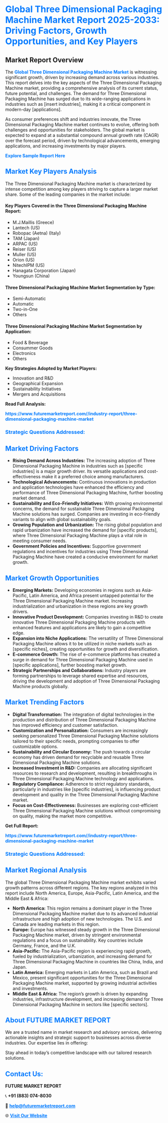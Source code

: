 <h1 style="color: #007BFF;">Global Three Dimensional Packaging Machine Market Report 2025-2033: Driving Factors, Growth Opportunities, and Key Players</h1>

<section id="overview">
<h2>Market Report Overview</h2>
<p>The <a href="https://www.futuremarketreport.com//industry-report/three-dimensional-packaging-machine-market" style="color: #007BFF; text-decoration: none;"><strong>Global Three Dimensional Packaging Machine Market</strong></a> is witnessing significant growth, driven by increasing demand across various industries. This report delves into the key aspects of the Three Dimensional Packaging Machine market, providing a comprehensive analysis of its current status, future potential, and challenges. The demand for Three Dimensional Packaging Machine has surged due to its wide-ranging applications in industries such as [insert industries], making it a critical component in modern-day [applications].</p>
<p>As consumer preferences shift and industries innovate, the Three Dimensional Packaging Machine market continues to evolve, offering both challenges and opportunities for stakeholders. The global market is expected to expand at a substantial compound annual growth rate (CAGR) over the forecast period, driven by technological advancements, emerging applications, and increasing investments by major players.</p>
</section>

<section id="overview">
<p><a href="https://www.futuremarketreport.com//request-sample/reportId=52802" style="color: #007BFF; text-decoration: none;"><strong>Explore Sample Report Here</strong></a></p>
</section>

<section id="key-players">
<h2 style="color: #007BFF;">Market Key Players Analysis</h2>
<p>The Three Dimensional Packaging Machine market is characterized by intense competition among key players striving to capture a larger market share. Some of the leading companies in the market include:</p>
<h4>Key Players Covered in the Three Dimensional Packaging Machine Report:</h4>
<ul><li>M.J.Maillis (Greece)</li><li>Lantech (US)</li><li>Robopac (Aetna) (Italy)</li><li>TAM (Japan)</li><li>ARPAC (US)</li><li>Reiser (US)</li><li>Muller (US)</li><li>Orion (US)</li><li>NitechIPM (US)</li><li>Hanagata Corporation (Japan)</li><li>Youngsun (China)</li></ul>
<h4>Three Dimensional Packaging Machine Market Segmentation by Type:</h4>
<ul><li>Semi-Automatic</li><li>Automatic</li><li>Two-in-One</li><li>Others</li></ul>

<h4>Three Dimensional Packaging Machine Market Segmentation by Application:</h4>
<ul><li>Food &amp; Beverage</li><li>Consummer Goods</li><li>Electronics</li><li>Others</li></ul>
<p><strong>Key Strategies Adopted by Market Players:</strong></p>
<ul>
<li>Innovation and R&D</li>
<li>Geographical Expansion</li>
<li>Sustainability Initiatives</li>
<li>Mergers and Acquisitions</li>
</ul>
</section>

<section>
<p><strong>Read Full Analysis: </strong></p><a href="https://www.futuremarketreport.com//industry-report/three-dimensional-packaging-machine-market" style="color: #007BFF; text-decoration: none;"><strong>https://www.futuremarketreport.com//industry-report/three-dimensional-packaging-machine-market</strong></a>
<h3 style="color: #007BFF;">Strategic Questions Addressed:</h3>
</section>

<section id="driving-factors">
<h2 style="color: #007BFF;">Market Driving Factors</h2>
<ul>
<li><strong>Rising Demand Across Industries:</strong> The increasing adoption of Three Dimensional Packaging Machine in industries such as [specific industries] is a major growth driver. Its versatile applications and cost-effectiveness make it a preferred choice among manufacturers.</li>
<li><strong>Technological Advancements:</strong> Continuous innovations in production and application technologies have enhanced the efficiency and performance of Three Dimensional Packaging Machine, further boosting market demand.</li>
<li><strong>Sustainability and Eco-Friendly Initiatives:</strong> With growing environmental concerns, the demand for sustainable Three Dimensional Packaging Machine solutions has surged. Companies are investing in eco-friendly variants to align with global sustainability goals.</li>
<li><strong>Growing Population and Urbanization:</strong> The rising global population and rapid urbanization have increased the demand for [specific products], where Three Dimensional Packaging Machine plays a vital role in meeting consumer needs.</li>
<li><strong>Government Policies and Incentives:</strong> Supportive government regulations and incentives for industries using Three Dimensional Packaging Machine have created a conducive environment for market growth.</li>
</ul>
</section>

<section id="growth-opportunities">
<h2 style="color: #007BFF;">Market Growth Opportunities</h2>
<ul>
<li><strong>Emerging Markets:</strong> Developing economies in regions such as Asia-Pacific, Latin America, and Africa present untapped potential for the Three Dimensional Packaging Machine market. Increasing industrialization and urbanization in these regions are key growth drivers.</li>
<li><strong>Innovative Product Development:</strong> Companies investing in R&D to create innovative Three Dimensional Packaging Machine products with enhanced features and applications are likely to gain a competitive edge.</li>
<li><strong>Expansion into Niche Applications:</strong> The versatility of Three Dimensional Packaging Machine allows it to be utilized in niche markets such as [specific niches], creating opportunities for growth and diversification.</li>
<li><strong>E-commerce Growth:</strong> The rise of e-commerce platforms has created a surge in demand for Three Dimensional Packaging Machine used in [specific applications], further boosting market growth.</li>
<li><strong>Strategic Partnerships and Collaborations:</strong> Industry players are forming partnerships to leverage shared expertise and resources, driving the development and adoption of Three Dimensional Packaging Machine products globally.</li>
</ul>
</section>

<section id="trending-factors">
<h2 style="color: #007BFF;">Market Trending Factors</h2>
<ul>
<li><strong>Digital Transformation:</strong> The integration of digital technologies in the production and distribution of Three Dimensional Packaging Machine has improved efficiency and customer satisfaction.</li>
<li><strong>Customization and Personalization:</strong> Consumers are increasingly seeking personalized Three Dimensional Packaging Machine solutions tailored to their specific needs, prompting companies to offer customizable options.</li>
<li><strong>Sustainability and Circular Economy:</strong> The push towards a circular economy has driven demand for recyclable and reusable Three Dimensional Packaging Machine solutions.</li>
<li><strong>Increased Investment in R&D:</strong> Companies are allocating significant resources to research and development, resulting in breakthroughs in Three Dimensional Packaging Machine technology and applications.</li>
<li><strong>Regulatory Compliance:</strong> Adherence to strict regulatory standards, particularly in industries like [specific industries], is influencing product development and quality in the Three Dimensional Packaging Machine market.</li>
<li><strong>Focus on Cost-Effectiveness:</strong> Businesses are exploring cost-efficient Three Dimensional Packaging Machine solutions without compromising on quality, making the market more competitive.</li>
</ul>
</section>

<section>
<p><strong>Get Full Report: </strong></p><a href="https://www.futuremarketreport.com//industry-report/three-dimensional-packaging-machine-market" style="color: #007BFF; text-decoration: none;"><strong>https://www.futuremarketreport.com//industry-report/three-dimensional-packaging-machine-market</strong></a>
<h3 style="color: #007BFF;">Strategic Questions Addressed:</h3>
</section>


<section id="regional-analysis">
<h2 style="color: #007BFF;">Market Regional Analysis</h2>
<p>The global Three Dimensional Packaging Machine market exhibits varied growth patterns across different regions. The key regions analyzed in this report include North America, Europe, Asia-Pacific, Latin America, and the Middle East & Africa:</p>
<ul>
<li><strong>North America:</strong> This region remains a dominant player in the Three Dimensional Packaging Machine market due to its advanced industrial infrastructure and high adoption of new technologies. The U.S. and Canada are leading markets in this region.</li>
<li><strong>Europe:</strong> Europe has witnessed steady growth in the Three Dimensional Packaging Machine market, driven by stringent environmental regulations and a focus on sustainability. Key countries include Germany, France, and the U.K.</li>
<li><strong>Asia-Pacific:</strong> The Asia-Pacific region is experiencing rapid growth, fueled by industrialization, urbanization, and increasing demand for Three Dimensional Packaging Machine in countries like China, India, and Japan.</li>
<li><strong>Latin America:</strong> Emerging markets in Latin America, such as Brazil and Mexico, present significant opportunities for the Three Dimensional Packaging Machine market, supported by growing industrial activities and investments.</li>
<li><strong>Middle East & Africa:</strong> The region’s growth is driven by expanding industries, infrastructure development, and increasing demand for Three Dimensional Packaging Machine in sectors like [specific sectors].</li>
</ul>
</section>

<footer>
<h2 style="color: #007BFF;">About FUTURE MARKET REPORT</h2>
<p>We are a trusted name in market research and advisory services, delivering actionable insights and strategic support to businesses across diverse industries. Our expertise lies in offering:</p>

<p>Stay ahead in today’s competitive landscape with our tailored research solutions.</p>

<h2 style="color: #007BFF;">Contact Us:</h2>
<p><strong>FUTURE MARKET REPORT</strong></p>
<p>📞 <strong>+91 (883) 074-8030</strong></p>
<p>📧 <strong><a href="mailto:help@futuremarketreport.com" style="color: #007BFF;">help@futuremarketreport.com</a></strong></p>
<p>🌐 <strong><a href="https://www.futuremarketreport.com/" style="color: #007BFF;">Visit Our Website</a></strong></p>
</footer>